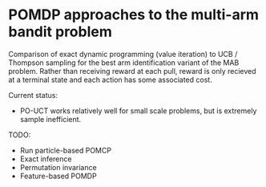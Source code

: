 # POMDP approaches to the multi-arm bandit problem

Comparison of exact dynamic programming (value iteration)
to UCB / Thompson sampling for the best arm identification variant of the MAB problem.
Rather than receiving reward at each pull,
reward is only recieved at a terminal state and each action has some associated cost.

Current status:
* PO-UCT works relatively well for small scale problems, but is extremely sample inefficient.

TODO:
* Run particle-based POMCP
* Exact inference
* Permutation invariance
* Feature-based POMDP
